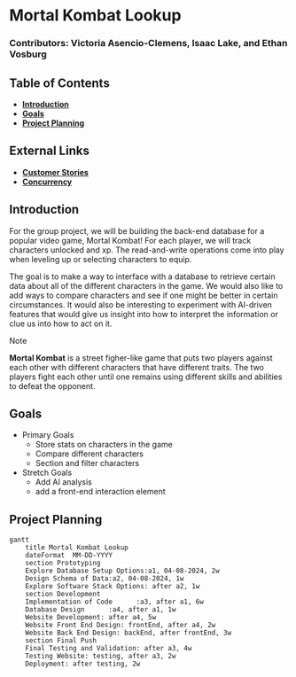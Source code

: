 # Mortal Kombat Lookup

### Contributors: Victoria Asencio-Clemens, Isaac Lake, and Ethan Vosburg

## Table of Contents
- **[Introduction](#introduction)**<br/>
- **[Goals](#goals)**<br/>
- **[Project Planning](#project-planning)**<be>

## External Links
- **[Customer Stories](docs/user_stories.md)**
- **[Concurrency](docs/concurrency.md)**

## Introduction

For the group project, we will be building the back-end database for a popular video game, Mortal Kombat! For each player, we will track characters unlocked and xp. The read-and-write operations come into play when leveling up or selecting characters 
to equip.

The goal is to make a way to interface with a database to retrieve certain data about all of the different characters in the game. We would also like to add ways to compare characters and see if one might be better in certain circumstances. It would also be interesting to experiment with AI-driven features that would give us insight into how to interpret the information or clue us into how to act on it. 

> [!NOTE]
> **Mortal Kombat** is a street figher-like game that puts two players against each other with different characters that have different traits. The two players fight each other until one remains using different skills and abilities to defeat the opponent. 


## Goals
- Primary Goals
  - Store stats on characters in the game
  - Compare different characters
  - Section and filter characters
- Stretch Goals
  - Add AI analysis
  - add a front-end interaction element


## Project Planning
```mermaid
gantt
    title Mortal Kombat Lookup
    dateFormat  MM-DD-YYYY
    section Prototyping
    Explore Database Setup Options:a1, 04-08-2024, 2w
    Design Schema of Data:a2, 04-08-2024, 1w
    Explore Software Stack Options: after a2, 1w
    section Development
    Implementation of Code      :a3, after a1, 6w
    Database Design      :a4, after a1, 1w
    Website Development: after a4, 5w
    Website Front End Design: frontEnd, after a4, 2w
    Website Back End Design: backEnd, after frontEnd, 3w
    section Final Push
    Final Testing and Validation: after a3, 4w
    Testing Website: testing, after a3, 2w
    Deployment: after testing, 2w
```
